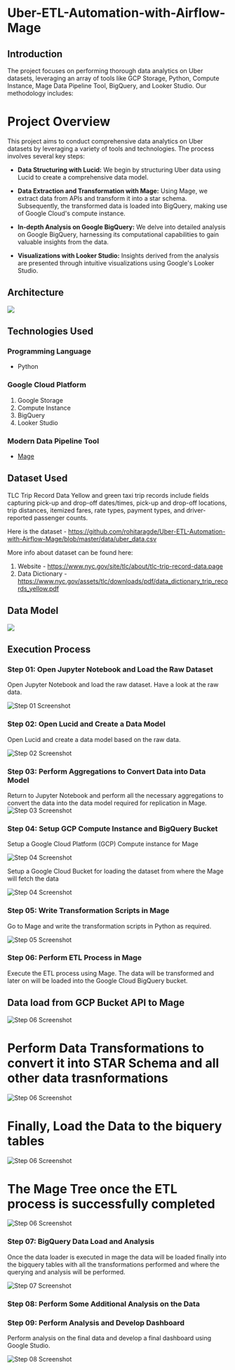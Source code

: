 # Uber-ETL-Automation-with-Airflow-Mage

## Introduction
The project focuses on performing thorough data analytics on Uber datasets, leveraging an array of tools like GCP Storage, Python, Compute Instance, Mage Data Pipeline Tool, BigQuery, and Looker Studio. Our methodology includes:

# Project Overview

This project aims to conduct comprehensive data analytics on Uber datasets by leveraging a variety of tools and technologies. The process involves several key steps:

- **Data Structuring with Lucid:** We begin by structuring Uber data using Lucid to create a comprehensive data model.

- **Data Extraction and Transformation with Mage:** Using Mage, we extract data from APIs and transform it into a star schema. Subsequently, the transformed data is loaded into BigQuery, making use of Google Cloud's compute instance.

- **In-depth Analysis on Google BigQuery:** We delve into detailed analysis on Google BigQuery, harnessing its computational capabilities to gain valuable insights from the data.

- **Visualizations with Looker Studio:** Insights derived from the analysis are presented through intuitive visualizations using Google's Looker Studio.


## Architecture 
<img src="images/architecture.jpg">

## Technologies Used

### Programming Language
- Python

### Google Cloud Platform
1. Google Storage
2. Compute Instance 
3. BigQuery
4. Looker Studio

### Modern Data Pipeline Tool
- [Mage](https://www.mage.ai/)


## Dataset Used
TLC Trip Record Data
Yellow and green taxi trip records include fields capturing pick-up and drop-off dates/times, pick-up and drop-off locations, trip distances, itemized fares, rate types, payment types, and driver-reported passenger counts. 

Here is the dataset - https://github.com/rohitaragde/Uber-ETL-Automation-with-Airflow-Mage/blob/master/data/uber_data.csv

More info about dataset can be found here:
1. Website - https://www.nyc.gov/site/tlc/about/tlc-trip-record-data.page
2. Data Dictionary - https://www.nyc.gov/assets/tlc/downloads/pdf/data_dictionary_trip_records_yellow.pdf

## Data Model
<img src="images/data_model.png">

## Execution Process

### Step 01: Open Jupyter Notebook and Load the Raw Dataset

Open Jupyter Notebook and load the raw dataset. Have a look at the raw data.

![Step 01 Screenshot](images/raw_data_preview.png)

### Step 02: Open Lucid and Create a Data Model

Open Lucid and create a data model based on the raw data.

![Step 02 Screenshot](images/uber_data_model_lucid.png)

### Step 03: Perform Aggregations to Convert Data into Data Model

Return to Jupyter Notebook and perform all the necessary aggregations to convert the data into the data model required for replication in Mage.
![Step 03 Screenshot](images/fact_table.png)

### Step 04: Setup GCP Compute Instance and BigQuery Bucket

Setup a Google Cloud Platform (GCP) Compute instance for Mage

![Step 04 Screenshot](images/cloud_vm_instance.png)

 Setup a Google Cloud Bucket for loading the dataset from where the Mage will fetch the data

![Step 04 Screenshot](images/gcp_bucket.png)

### Step 05: Write Transformation Scripts in Mage

Go to Mage and write the transformation scripts in Python as required.

![Step 05 Screenshot](images/mage_setup_scripts.png)



### Step 06: Perform ETL Process in Mage

Execute the ETL process using Mage. The data will be transformed and later on will be loaded into the Google Cloud BigQuery bucket.

## Data load from GCP Bucket API to Mage

![Step 06 Screenshot](images/mage_data_export.png)

# Perform Data Transformations to convert it into STAR Schema and all other data trasnformations

![Step 06 Screenshot](images/mage_transform.png)

# Finally, Load the Data to the biquery tables

![Step 06 Screenshot](images/mage_load_bq.png)

# The Mage Tree once the ETL process is successfully completed

![Step 06 Screenshot](images/mage_tree.png)

### Step 07: BigQuery Data Load and Analysis

Once the data loader is executed in mage the data will be loaded finally into the bigquery tables with all the transformations performed and where the querying and analysis will be performed.

![Step 07 Screenshot](images/biquery.png)

### Step 08: Perform Some Additional Analysis on the Data



### Step 09: Perform Analysis and Develop Dashboard

Perform analysis on the final data and develop a final dashboard using Google Studio.

![Step 08 Screenshot](images/Uber_Dashboard.jpg)


